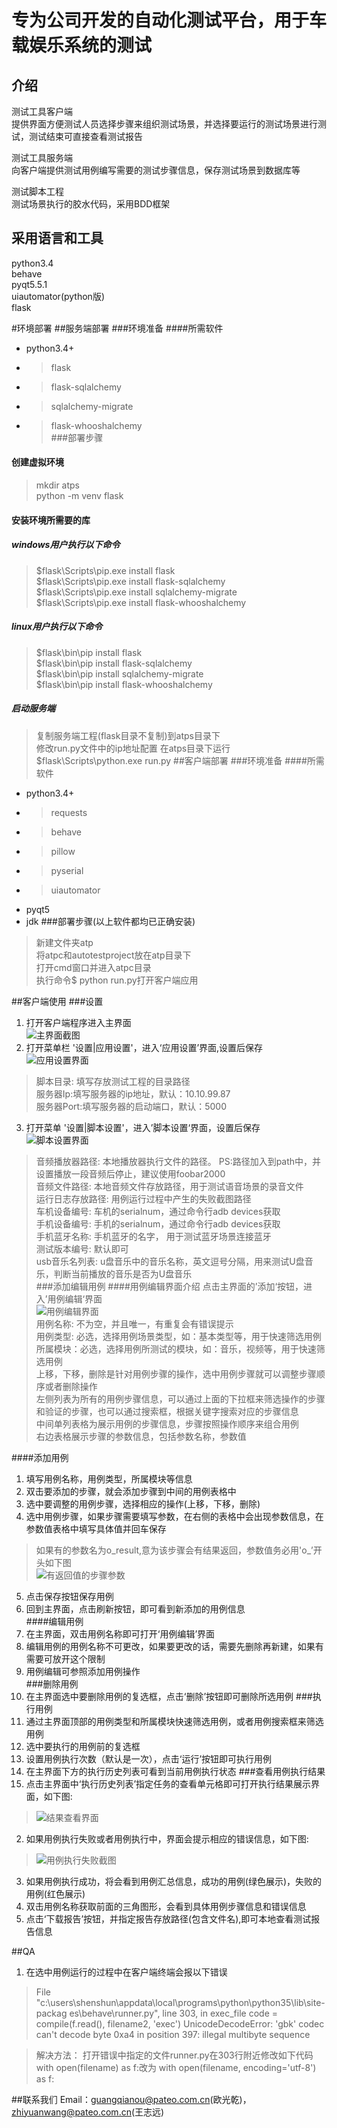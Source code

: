 # 专为公司开发的自动化测试平台，用于车载娱乐系统的测试
## 介绍
测试工具客户端  
提供界面方便测试人员选择步骤来组织测试场景，并选择要运行的测试场景进行测试，测试结束可直接查看测试报告  

测试工具服务端  
向客户端提供测试用例编写需要的测试步骤信息，保存测试场景到数据库等  

测试脚本工程  
测试场景执行的胶水代码，采用BDD框架

## 采用语言和工具
python3.4  
behave  
pyqt5.5.1  
uiautomator(python版)  
flask  

#环境部署
##服务端部署
###环境准备
####所需软件
* python3.4+
* > flask
* > flask-sqlalchemy
* > sqlalchemy-migrate
* > flask-whooshalchemy  
###部署步骤
#### 创建虚拟环境
> mkdir atps  
> python -m venv flask
#### 安装环境所需要的库  

##### windows用户执行以下命令  
> $flask\Scripts\pip.exe install flask  
> $flask\Scripts\pip.exe install flask-sqlalchemy  
> $flask\Scripts\pip.exe install sqlalchemy-migrate  
> $flask\Scripts\pip.exe install flask-whooshalchemy  

##### linux用户执行以下命令
> $flask\bin\pip install flask  
> $flask\bin\pip install flask-sqlalchemy  
> $flask\bin\pip install sqlalchemy-migrate  
> $flask\bin\pip install flask-whooshalchemy  

##### 启动服务端
> 复制服务端工程(flask目录不复制)到atps目录下  
> 修改run.py文件中的ip地址配置
> 在atps目录下运行 $flask\Scripts\python.exe run.py
##客户端部署
###环境准备
####所需软件
* python3.4+
* > requests
* > behave
* > pillow
* > pyserial
* > uiautomator
* pyqt5
* jdk
###部署步骤(以上软件都均已正确安装)
> 新建文件夹atp  
> 将atpc和autotestproject放在atp目录下  
> 打开cmd窗口并进入atpc目录  
> 执行命令$ python run.py打开客户端应用  

##客户端使用
###设置
1. 打开客户端程序进入主界面  
![主界面截图](http://c.hiphotos.baidu.com/image/pic/item/3812b31bb051f819746727cad2b44aed2f73e7f4.jpg)
2. 打开菜单栏 '设置|应用设置'，进入‘应用设置’界面,设置后保存  
![应用设置界面](http://e.hiphotos.baidu.com/image/pic/item/91529822720e0cf303d91f5c0246f21fbe09aa6f.jpg)
> 脚本目录: 填写存放测试工程的目录路径  
> 服务器Ip:填写服务器的ip地址，默认：10.10.99.87  
> 服务器Port:填写服务器的启动端口，默认：5000
3. 打开菜单 '设置|脚本设置'，进入’脚本设置‘界面，设置后保存  
![脚本设置界面](http://f.hiphotos.baidu.com/image/pic/item/9922720e0cf3d7caaed86ed1fa1fbe096b63a96f.jpg)
> 音频播放器路径: 本地播放器执行文件的路径。 PS:路径加入到path中，并设置播放一段音频后停止，建议使用foobar2000  
> 音频文件路径: 本地音频文件存放路径，用于测试语音场景的录音文件  
> 运行日志存放路径: 用例运行过程中产生的失败截图路径  
> 车机设备编号: 车机的serialnum，通过命令行adb devices获取  
> 手机设备编号: 手机的serialnum，通过命令行adb devices获取  
> 手机蓝牙名称: 手机蓝牙的名字， 用于测试蓝牙场景连接蓝牙  
> 测试版本编号: 默认即可  
> usb音乐名列表: u盘音乐中的音乐名称，英文逗号分隔，用来测试U盘音乐，判断当前播放的音乐是否为U盘音乐  
###添加编辑用例
####用例编辑界面介绍
点击主界面的’添加‘按钮，进入’用例编辑‘界面  
![用例编辑界面](http://f.hiphotos.baidu.com/image/pic/item/0824ab18972bd407886afa7d73899e510eb30984.jpg)  
> 用例名称: 不为空，并且唯一，有重复会有错误提示  
> 用例类型: 必选，选择用例场景类型，如：基本类型等，用于快速筛选用例  
> 所属模块：必选，选择用例所测试的模块，如：音乐，视频等，用于快速筛选用例  
> 上移，下移，删除是针对用例步骤的操作，选中用例步骤就可以调整步骤顺序或者删除操作  
> 左侧列表为所有的用例步骤信息，可以通过上面的下拉框来筛选操作的步骤和验证的步骤，也可以通过搜索框，根据关键字搜索对应的步骤信息  
> 中间单列表格为展示用例的步骤信息，步骤按照操作顺序来组合用例  
> 右边表格展示步骤的参数信息，包括参数名称，参数值  

####添加用例
1. 填写用例名称，用例类型，所属模块等信息  
2. 双击要添加的步骤，就会添加步骤到中间的用例表格中  
3. 选中要调整的用例步骤，选择相应的操作(上移，下移，删除)  
4. 选中用例步骤，如果步骤需要填写参数，在右侧的表格中会出现参数信息，在参数值表格中填写具体值并回车保存
> 如果有的参数名为o_result,意为该步骤会有结果返回，参数值务必用'o_’开头如下图  
> ![有返回值的步骤参数](http://f.hiphotos.baidu.com/image/pic/item/2fdda3cc7cd98d104cbf1cb1293fb80e7aec90c2.jpg)  
5. 点击保存按钮保存用例
6. 回到主界面，点击刷新按钮，即可看到新添加的用例信息  
####编辑用例
1. 在主界面，双击用例名称即可打开‘用例编辑’界面  
2. 编辑用例的用例名称不可更改，如果要更改的话，需要先删除再新建，如果有需要可放开这个限制
3. 用例编辑可参照添加用例操作  
###删除用例
1. 在主界面选中要删除用例的复选框，点击‘删除’按钮即可删除所选用例
###执行用例
1. 通过主界面顶部的用例类型和所属模块快速筛选用例，或者用例搜索框来筛选用例
2. 选中要执行的用例前的复选框
3. 设置用例执行次数（默认是一次），点击‘运行’按钮即可执行用例
4. 在主界面下方的执行历史列表可看到当前用例执行状态
###查看用例执行结果
1. 点击主界面中‘执行历史列表’指定任务的查看单元格即可打开执行结果展示界面，如下图:  
> ![结果查看界面](http://f.hiphotos.baidu.com/image/pic/item/6a63f6246b600c335a578f6f124c510fd9f9a16f.jpg)
2. 如果用例执行失败或者用例执行中，界面会提示相应的错误信息，如下图: 
> ![用例执行失败截图](http://e.hiphotos.baidu.com/image/pic/item/9213b07eca80653820f0a5939fdda144ad348213.jpg)
3. 如果用例执行成功，将会看到用例汇总信息，成功的用例(绿色展示)，失败的用例(红色展示)
4. 双击用例名称获取前面的三角图形，会看到具体用例步骤信息和错误信息
5. 点击‘下载报告’按钮，并指定报告存放路径(包含文件名),即可本地查看测试报告信息

##QA
1. 在选中用例运行的过程中在客户端终端会报以下错误
>   File "c:\users\shenshun\appdata\local\programs\python\python35\lib\site-packag
es\behave\runner.py", line 303, in exec_file
    code = compile(f.read(), filename2, 'exec')
UnicodeDecodeError: 'gbk' codec can't decode byte 0xa4 in position 397: illegal
multibyte sequence

> 解决方法：
> 打开错误中指定的文件runner.py在303行附近修改如下代码  
> with open(filename) as f:改为 with open(filename, encoding='utf-8') as f:

##联系我们
Email：guangqianou@pateo.com.cn(欧光乾)， zhiyuanwang@pateo.com.cn(王志远)

